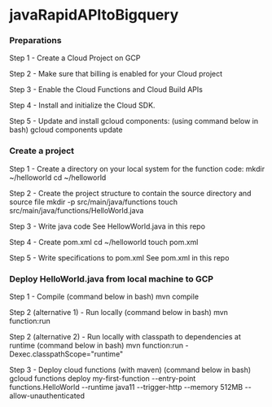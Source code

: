 # javaRapidAPItoBigquery

### Preparations ###

Step 1 - Create a Cloud Project on GCP

Step 2 - Make sure that billing is enabled for your Cloud project

Step 3 - Enable the Cloud Functions and Cloud Build APIs

Step 4 - Install and initialize the Cloud SDK. 

Step 5 - Update and install gcloud components: (using command below in bash)
gcloud components update


### Create a project ###

Step 1 - Create a directory on your local system for the function code:
mkdir ~/helloworld
cd ~/helloworld

Step 2 - Create the project structure to contain the source directory and source file
mkdir -p src/main/java/functions
touch src/main/java/functions/HelloWorld.java

Step 3 - Write java code
See HellowWorld.java in this repo

Step 4 - Create pom.xml 
cd ~/helloworld
touch pom.xml

Step 5 - Write specifications to pom.xml
See pom.xml in this repo



### Deploy HelloWorld.java from local machine to GCP ### 

Step 1 - Compile (command below in bash)
mvn compile

Step 2 (alternative 1) - Run locally (command below in bash)
mvn function:run 

Step 2 (alternative 2) - Run locally with classpath to dependencies at runtime (command below in bash)
mvn function:run -Dexec.classpathScope="runtime"

Step 3 - Deploy cloud functions (with maven) (command below in bash)
gcloud functions deploy my-first-function --entry-point functions.HelloWorld --runtime java11 --trigger-http --memory 512MB --allow-unauthenticated
